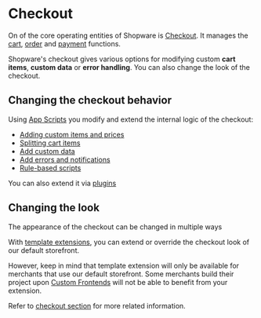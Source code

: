 # Checkout

On of the core operating entities of Shopware is [Checkout](https://developer.shopware.com/docs/concepts/commerce/checkout-concept). It manages the [cart](https://developer.shopware.com/docs/concepts/commerce/checkout-concept/cart), [order](https://developer.shopware.com/docs/concepts/commerce/checkout-concept/orders) and [payment](https://developer.shopware.com/docs/concepts/commerce/checkout-concept/payments) functions. 

Shopware's checkout gives various options for modifying custom **cart items**, **custom data** or **error handling**. You can also change the look of the checkout.

## Changing the checkout behavior

Using [App Scripts](https://developer.shopware.com/docs/guides/plugins/apps/app-scripts) you modify and extend the internal logic of the checkout:

 * [Adding custom items and prices](https://developer.shopware.com/docs/guides/plugins/apps/app-scripts/cart-manipulation)
 * [Splitting cart items](https://developer.shopware.com/docs/guides/plugins/apps/app-scripts/cart-manipulation#split-line-items)
 * [Add custom data](https://developer.shopware.com/docs/guides/plugins/apps/app-scripts/cart-manipulation)
 * [Add errors and notifications](https://developer.shopware.com/docs/guides/plugins/apps/app-scripts/cart-manipulation)
 * [Rule-based scripts](https://developer.shopware.com/docs/guides/plugins/apps/app-scripts/cart-manipulation)

You can also extend it via [plugins](https://developer.shopware.com/docs/guides/plugins/plugins/checkout)

## Changing the look

The appearance of the checkout can be changed in multiple ways

With [template extensions](https://developer.shopware.com/docs/guides/plugins/plugins/storefront/customize-templates), you can extend or override the checkout look of our default storefront.

However, keep in mind that template extension will only be available for merchants that use our default storefront. Some merchants build their project upon [Custom Frontends]() will not be able to benefit from your extension.

Refer to [checkout section](https://developer.shopware.com/docs/resources/references/adr/checkout) for more related information.
